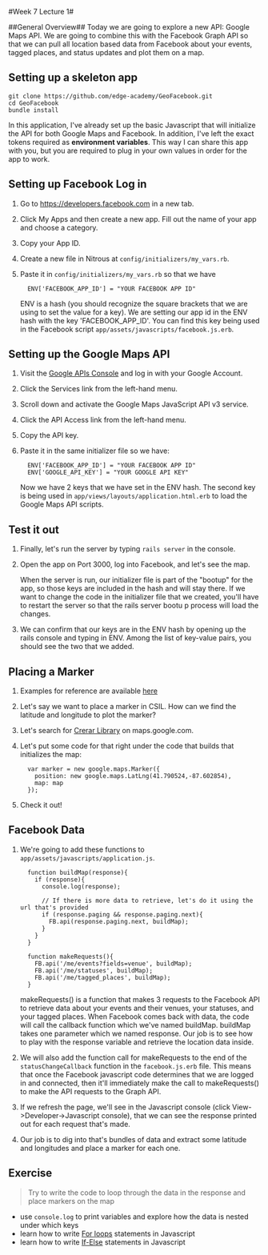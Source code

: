#Week 7 Lecture 1#

##General Overview##
Today we are going to explore a new API: Google Maps API. We are going to combine this with the Facebook Graph API so that we can pull all location based data from Facebook about your events, tagged places, and status updates and plot them on a map.

## Setting up a skeleton app
```
git clone https://github.com/edge-academy/GeoFacebook.git
cd GeoFacebook
bundle install
```

In this application, I've already set up the basic Javascript that will initialize the API for both Google Maps and Facebook. In addition, I've left the exact tokens required as **environment variables**. This way I can share this app with you, but you are required to plug in your own values in order for the app to work.

## Setting up Facebook Log in
1. Go to https://developers.facebook.com in a new tab.
2. Click My Apps and then create a new app. Fill out the name of your app and choose a category.
3. Copy your App ID.
6. Create a new file in Nitrous at `config/initializers/my_vars.rb`.
4. Paste it in `config/initializers/my_vars.rb` so that we have

    ```
      ENV['FACEBOOK_APP_ID'] = "YOUR FACEBOOK APP ID"
    ```

    ENV is a hash (you should recognize the square brackets that we are using to set the value for a key). We are setting our app id in the ENV hash with the key 'FACEBOOK_APP_ID'. You can find this key being used in the Facebook script `app/assets/javascripts/facebook.js.erb`.

## Setting up the Google Maps API
1. Visit the [Google APIs Console](https://code.google.com/apis/console/?noredirect) and log in with your Google Account.
2. Click the Services link from the left-hand menu.
3. Scroll down and activate the Google Maps JavaScript API v3 service.
4. Click the API Access link from the left-hand menu.
5. Copy the API key.

7. Paste it in the same initializer file so we have:

    ```
      ENV['FACEBOOK_APP_ID'] = "YOUR FACEBOOK APP ID"
      ENV['GOOGLE_API_KEY'] = "YOUR GOOGLE API KEY"
    ```

    Now we have 2 keys that we have set in the ENV hash. The second key is being used in `app/views/layouts/application.html.erb` to load the Google Maps API scripts.

## Test it out
1. Finally, let's run the server by typing `rails server` in the console.
2. Open the app on Port 3000, log into Facebook, and let's see the map.

    When the server is run, our initializer file is part of the "bootup" for the app, so those keys are included in the hash and will stay there. If we want to change the code in the initializer file that we created, you'll have to restart the server so that the rails server bootu p process will load the changes.

3. We can confirm that our keys are in the ENV hash by opening up the rails console and typing in ENV. Among the list of key-value pairs, you should see the two that we added.

## Placing a Marker
1. Examples for reference are available [here](https://developers.google.com/maps/documentation/javascript/examples/marker-simple)
2. Let's say we want to place a marker in CSIL. How can we find the latitude and longitude to plot the marker?
3. Let's search for [Crerar Library](https://www.google.com/maps/place/John+Crerar+Library/@41.790524,-87.602854,17z/data=!3m1!4b1!4m2!3m1!1s0x880e293c21dac439:0xcf45cf3ba1a46e95) on maps.google.com.
4. Let's put some code for that right under the code that builds that initializes the map:

    ```
      var marker = new google.maps.Marker({
        position: new google.maps.LatLng(41.790524,-87.602854),
        map: map
      });
    ```
5. Check it out!

## Facebook Data
1. We're going to add these functions to `app/assets/javascripts/application.js`.

    ```
      function buildMap(response){
        if (response){
          console.log(response);

          // If there is more data to retrieve, let's do it using the url that's provided
          if (response.paging && response.paging.next){
            FB.api(response.paging.next, buildMap);
          }
        }
      }

      function makeRequests(){
        FB.api('/me/events?fields=venue', buildMap);
        FB.api('/me/statuses', buildMap);
        FB.api('/me/tagged_places', buildMap);
      }
    ```

    makeRequests() is a function that makes 3 requests to the Facebook API to retrieve data about your events and their venues, your statuses, and your tagged places. When Facebook comes back with data, the code will call the callback function which we've named buildMap. buildMap takes one parameter which we named response. Our job is to see how to play with the response variable and retrieve the location data inside.
2. We will also add the function call for makeRequests to the end of the `statusChangeCallback` function in the `facebook.js.erb` file. This means that once the Facebook javascript code determines that we are logged in and connected, then it'll immediately make the call to makeRequests() to make the API requests to the Graph API.
3. If we refresh the page, we'll see in the Javascript console (click View->Developer->Javascript console), that we can see the response printed out for each request that's made.
4. Our job is to dig into that's bundles of data and extract some latitude and longitudes and place a marker for each one.

## Exercise
> Try to write the code to loop through the data in the response and place markers on the map

* use `console.log` to print variables and explore how the data is nested under which keys
* learn how to write [For loops](http://www.w3schools.com/js/js_loop_for.asp) statements in Javascript
* learn how to write [If-Else](http://www.w3schools.com/js/js_if_else.asp) statements in Javascript

